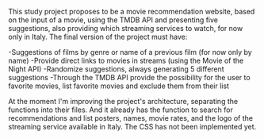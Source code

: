 This study project proposes to be a movie recommendation website, based on the input of a movie, using the TMDB API and presenting five suggestions, also providing which streaming services to watch, for now only in Italy. The final version of the project must have:

-Suggestions of films by genre or name of a previous film (for now only by name)
-Provide direct links to movies in streams (using the Movie of the Night API)
-Randomize suggestions, always generating 5 different suggestions
-Through the TMDB API provide the possibility for the user to favorite movies, list favorite movies and exclude them from their list

At the moment I'm improving the project's architecture, separating the functions into their files. And it already has the function to search for recommendations and list posters, names, movie rates, and the logo of the streaming service available in Italy. The CSS has not been implemented yet.